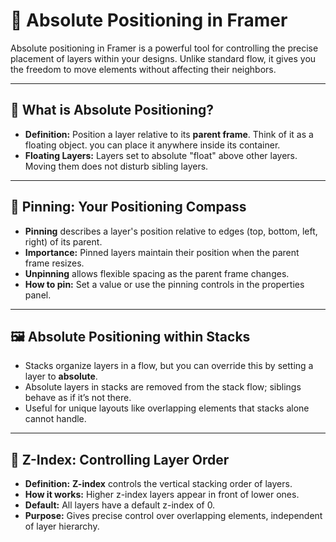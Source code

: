 # 🧠 Absolute Positioning in Framer

Absolute positioning in Framer is a powerful tool for controlling the precise placement of layers within your designs. Unlike standard flow, it gives you the freedom to move elements without affecting their neighbors.

---

## 📌 What is Absolute Positioning?

- **Definition:** Position a layer relative to its **parent frame**. Think of it as a floating object. you can place it anywhere inside its container.
- **Floating Layers:** Layers set to absolute "float" above other layers. Moving them does not disturb sibling layers.

---

## 📍 Pinning: Your Positioning Compass

- **Pinning** describes a layer's position relative to edges (top, bottom, left, right) of its parent.
- **Importance:** Pinned layers maintain their position when the parent frame resizes.
- **Unpinning** allows flexible spacing as the parent frame changes.
- **How to pin:** Set a value or use the pinning controls in the properties panel.

---

## 🖼️ Absolute Positioning within Stacks

- Stacks organize layers in a flow, but you can override this by setting a layer to **absolute**.
- Absolute layers in stacks are removed from the stack flow; siblings behave as if it’s not there.
- Useful for unique layouts like overlapping elements that stacks alone cannot handle.

---

## 🔢 Z-Index: Controlling Layer Order

- **Definition:** **Z-index** controls the vertical stacking order of layers.
- **How it works:** Higher z-index layers appear in front of lower ones.
- **Default:** All layers have a default z-index of 0.
- **Purpose:** Gives precise control over overlapping elements, independent of layer hierarchy.
